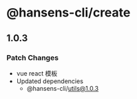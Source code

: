 # @hansens-cli/create

## 1.0.3

### Patch Changes

- vue react 模板
- Updated dependencies
  - @hansens-cli/utils@1.0.3
